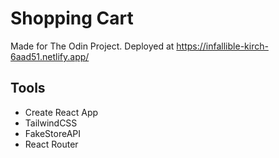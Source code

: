 # Shopping Cart

Made for The Odin Project. Deployed at https://infallible-kirch-6aad51.netlify.app/

## Tools

- Create React App
- TailwindCSS
- FakeStoreAPI
- React Router

